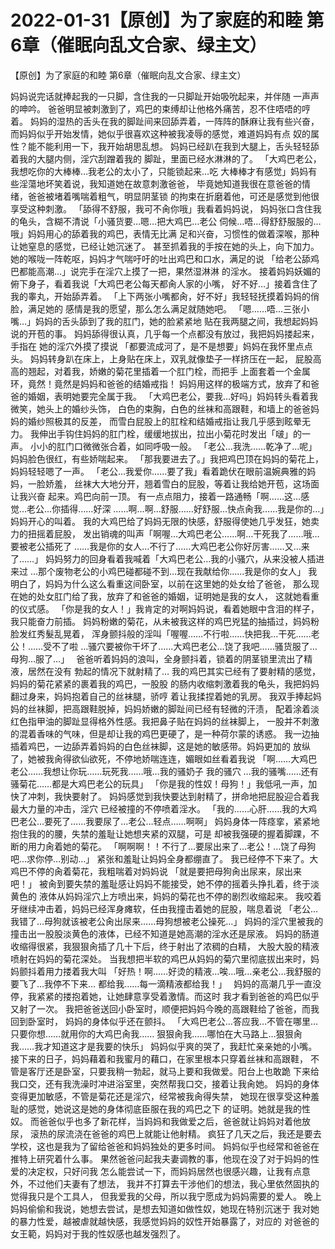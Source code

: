 # 2022-01-31【原创】为了家庭的和睦 第6章（催眠向乱文合家、绿主文）



【原创】为了家庭的和睦 第6章（催眠向乱文合家、绿主文）



  妈妈说完话就捧起我的一只脚，含住我的一只脚趾开始吸吮起来，并伴随 一声声的呻吟。
 爸爸明显被刺激到了，鸡巴的束缚却让他格外痛苦，忍不住唔唔的哼着。
 妈妈的湿热的舌头在我的脚趾间来回舔弄着，一阵阵的酥麻让我有些兴奋， 而妈妈似乎开始发情，她似乎很喜欢这种被我凌辱的感觉，难道妈妈有点 奴的属性？能不能利用一下，我开始胡思乱想。
 妈妈已经趴在我到大腿上，舌头轻轻舔着我的大腿内侧，淫穴刮蹭着我的 脚趾，里面已经水淋淋的了。
 「大鸡巴老公，我想吃你的大棒棒…我老公的太小了，只能锁起来…吃 大棒棒才有感觉」妈妈有些淫蕩地坏笑着说，我知道她在故意刺激爸爸， 毕竟她知道我很在意爸爸的情绪，爸爸被堵着嘴喘着粗气，明显阴茎锁 的拘束在折磨着他，可还是感觉到他很享受这种刺激。
 「舔得不舒服，我可不肏你哦」我看着妈妈说， 妈妈张口含住我的龟头，含糊不清说「小骚货要…嗯…把大鸡巴…老公 伺候…唔…得舒舒服服的…哦」妈妈用心的舔着我的鸡巴，表情无比满 足和兴奋，习惯性的做着深喉，那种让她窒息的感觉，已经让她沉迷了。 甚至抓着我的手按在她的头上，向下加力。
 她的喉咙一阵乾呕，妈妈才气喘吁吁的吐出鸡巴和口水，满足的说 「给老公舔鸡巴都能高潮…」说完手在淫穴上摸了一把，果然湿淋淋 的淫水。
 接着妈妈妖媚的俯下身子，看着我说「大鸡巴老公每天都肏人家的小嘴， 好不好…」接着含住了我的睾丸，开始舔弄着。
 「上下两张小嘴都肏，好不好」我轻轻抚摸着妈妈的俏脸，满足她的 感情是我的愿望，那么怎么满足就随她吧。
 「嗯……唔…三张小嘴…」妈妈的舌头舔到了我的肛门，她的脸紧紧地 贴在我两腿之间，我想起妈妈说的开苞的事。
 妈妈舔得很认真，几乎每一个点都没有放过，我把妈妈搂起来，手指在 她的淫穴外摸了摸说 「都要流成河了，是不是想要」妈妈在我怀里点点头。
 妈妈转身趴在床上，上身贴在床上，双乳就像垫子一样挤压在一起， 屁股高高的翘起，对着我，娇嫩的菊花里插着一个肛门栓，而把手 上面套着一个金属环，竟然！竟然是妈妈和爸爸的结婚戒指！
 妈妈用这样的极端方式，放弃了和爸爸的婚姻，表明她要完全属于我。
 「大鸡巴老公，要我…好吗」妈妈转头看着我微笑，她头上的婚纱头饰， 白色的束胸，白色的丝袜和高跟鞋，和墙上的爸爸妈妈的婚纱照极其的反差， 而雪白屁股上的肛栓和结婚戒指让我几乎感到眩晕无力。
 我伸出手钩住妈妈的肛门栓，缓缓地拔出，拉出小菊花时发出「啵」的一声。 小小的肛门口微微张合着，如同呼吸一般。
 「老公…我洗……乾净了…呢」妈妈脸色很红，有些娇喘起来。
 「那我要进去了。」我把鸡巴顶在妈妈的菊花上，妈妈轻轻嗯了一声。
 「老公…我爱你……要了我」看着跪伏在眼前温婉典雅的妈妈，一脸娇羞， 丝袜大大地分开，翘着雪白的屁股，等着让我给她开苞，这场面让我兴奋 起来。鸡巴向前一顶。
 有一点点阻力，接着一路通畅「啊……这…感觉…老公…你插得……好深 ……啊…啊…舒服……好舒服…快点肏我……我是你的…」妈妈开心的叫着。
 我的大鸡巴给了妈妈无限的快感，舒服得使她几乎发狂，她卖力的扭摇着屁股， 发出销魂的叫声「啊喔…大鸡巴老公……啊…干死我了……哦…要被老公插死了 ……我是你的女人…不行了……大鸡巴老公你好厉害……又…来了……」
 妈妈努力的回身看着我喊着「大鸡巴老公…我的小骚穴，从来没被人插进来过 …那个废物老公的小鸡巴碰都碰不到…现在我献给你……我是你的女人」
 我明白了，妈妈为什么这么看重这间卧室，以前在这里她的处女给了爸爸， 那么现在她的处女肛门给了我，放弃了和爸爸的婚姻，证明她是我的女人， 这就她看重的仪式感。
 「你是我的女人！」我肯定的对啊妈妈说，看着她眼中含泪的样子，我只能奋力前插。
 妈妈粉嫩的菊花，从未被我这样的鸡巴兇猛的抽插过，妈妈粉脸发红秀髮乱晃着， 浑身颤抖般的淫叫「喔喔……不行啦……快把我…干死……老公！……受不了啦 …骚穴要被你干坏了……大鸡巴老公…饶了我吧……骚货服了…母狗…服了…」　
 爸爸听着妈妈的浪叫，全身颤抖着，锁着的阴茎锁里流出了精液，居然在没有 勃起的情况下就射精了…
 我的鸡巴其实已经有了要射精的感觉，妈妈的菊花紧紧的裹着我的鸡巴，一股股 的肠内收缩刺激着我的龟头，我把妈妈翻过身来，妈妈抱着自己的丝袜腿，骄哼 着让我揉捏着她的乳房。
 我双手捧起妈妈的丝袜脚，把高跟鞋脱掉，妈妈娇嫩的脚趾间已经有轻微的汗渍， 配着涂着淡红色指甲油的脚趾显得格外性感。我把鼻子贴在妈妈的丝袜脚上， 一股并不刺激的混着香味的气味，但是却让我的鸡巴更硬了，是一种荷尔蒙的诱惑。
 我一边抽插着鸡巴，一边舔弄着妈妈的白色丝袜脚，这是她的敏感带。妈妈更加的 放纵了，她被我肏得欲仙欲死，不停地娇喘连连，媚眼如丝看着我说 「啊……大鸡巴老公……我想让你玩……玩死我……哦…我的骚奶子 我的骚穴 …我的骚嘴……还有骚菊花……都是大鸡巴老公的玩具」
 「你是我的性奴！母狗！」我低吼一声，加快了冲刺，我快要射了。
 妈妈感觉到我快要达到射精了，拼命地把屁股迎合着我最大力量的冲击，淫穴 已经被撞的不停喷着淫水。
 「我的……心肝……我的大鸡巴老公…要死了……我要尿了…老公…轻点……啊啊」 妈妈身体一阵痉挛，紧紧地抱住我的的腰，失禁的羞耻让她想夹紧的双腿，可是 却被我强硬的握着脚踝，不断的用力肏着她的菊花。
 「啊啊啊！！不行了…要尿出来了…老公！…饶了母狗吧…求你停…别动…」 紧张和羞耻让妈妈全身都绷直了。
 我已经停不下来了。大鸡巴不停的肏着菊花，我粗喘着对妈妈说 「就是要把母狗肏出尿来，尿出来吧！」
 被肏到要失禁的羞耻感让妈妈不能接受，她不停的摇着头挣扎着，终于淡黄色的 液体从妈妈淫穴上方喷出来，妈妈的菊花也不停的剧烈收缩起来。
 我咬着牙继续冲击着，妈妈已经浑身瘫软，任由我撞击着她的屁股，喘息着说 「老公…我错了…母狗就该被老公肏出尿来……母狗想被老公操死…」 妈妈的淫穴里被我的撞击出一股股淡黄色的液体，已经不知道是她高潮的淫水还是尿液。
 妈妈的肠道收缩得很紧，我狠狠肏插了几十下后，终于射出了浓稠的白精， 大股大股的精液喷射在妈妈的菊花深处。
 当我想把半软的鸡巴从妈妈的菊穴里彻底拔出来时，妈妈颤抖着用力搂着我大叫 「好热！啊……好烫的精液…唉…哦…亲老公…我舒服的要飞了…我停不下来… 都给我……每一滴精液都给我！」　
 妈妈的高潮几乎一直没停，我紧紧的搂抱着她，让她肆意享受着激情。而这时 我才看到爸爸的鸡巴似乎又射了一次。
 我把爸爸送回小卧室时，顺便把妈妈今晚的高跟鞋给了爸爸，而我回到卧室时， 妈妈的身体似乎还在颤抖。
 「大鸡巴老公…答应我…不管在哪里…只要你想……就用你的大鸡巴肏我…… 狠狠肏我……哪怕在大马路上…狠狠肏我……我才知道这才是我要的快乐」 妈妈似乎爽的哭了，我赶忙亲亲她的小嘴。
 接下来的日子，妈妈藉着和我蜜月的藉口，在家里根本只穿着丝袜和高跟鞋， 不管是客厅还是卧室，只要我稍一勃起，就马上要和我做爱。阳台上也敢跪 下来给我口交，还有我洗澡时冲进浴室里，突然帮我口交，接着让我肏她。
 妈妈的身体变得更加敏感，不管是菊花还是淫穴，经常被我肏得失禁， 她现在很享受这种羞耻的感觉，她说这是她的身体彻底臣服在我的鸡巴之下 的证明。她就是我的性奴。
 而爸爸似乎也多了新花样，当妈妈和我做爱之后，爸爸就让妈妈对着他放尿， 滚热的尿流浇在爸爸的鸡巴上就能让他射精。
 疯狂了几天之后，我还是要去学校，这也是我为了留给爸爸和妈妈独处的更多时间。 妈妈似乎也经常和爸爸在推特上研究着什么事。
 果然爸爸问起我夫妻调教的事，他现在没了对于妈妈的性爱的决定权，只好问我 怎么能尝试一下，而妈妈居然也很感兴趣，让我有点意外，不过他们夫妻有了想法， 我并不打算去干涉他们的想法，我心里依然固执的觉得我只是个工具人， 但我爱我的父母，所以我宁愿成为妈妈需要的爱人。
 晚上妈妈偷偷和我说，她想去尝试，是想去知道如做性奴，她现在特别沉迷于 我对她的暴力性爱，越被虐就越快感，我感觉妈妈的奴性开始暴露了，对应的 对爸爸的女王範，妈妈对于我的性奴感也越发强烈了。
 
 



